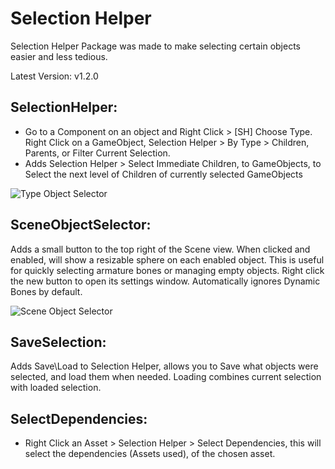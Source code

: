 # Selection Helper

Selection Helper Package was made to make selecting certain objects easier and less tedious.

Latest Version: v1.2.0

SelectionHelper:
----------------
- Go to a Component on an object and Right Click > [SH] Choose Type. Right Click on a GameObject, Selection Helper > By Type > Children, Parents, or Filter Current Selection.
- Adds Selection Helper > Select Immediate Children, to GameObjects, to Select the next level of Children of currently selected GameObjects

![Type Object Selector](https://github.com/Dreadrith/DreadScripts/blob/SH-Update/Selection%20Helper/Info_Images/TOS.gif)

SceneObjectSelector:
--------------------
Adds a small button to the top right of the Scene view. When clicked and enabled, will show a resizable sphere on each enabled object. This is useful for quickly selecting armature bones or managing empty objects.
Right click the new button to open its settings window. Automatically ignores Dynamic Bones by default.

![Scene Object Selector](https://github.com/Dreadrith/DreadScripts/blob/SH-Update/Selection%20Helper/Info_Images/SOS.gif)

SaveSelection:
--------------
Adds Save\Load to Selection Helper, allows you to Save what objects were selected, and load them when needed. Loading combines current selection with loaded selection.

SelectDependencies:
-------------------
- Right Click an Asset > Selection Helper > Select Dependencies, this will select the dependencies (Assets used), of the chosen asset.
